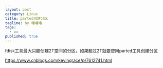 ```yaml
---
layout: post
category: Linux
title: parted创建分区
tagline: by 噜噜噜
tags: 
  - xx
published: true
---
```




<!--more-->

fdisk工具最大只能创建2T空间的分区，如果超过2T就要使用parted工具创建分区

https://www.cnblogs.com/kevingrace/p/7612741.html